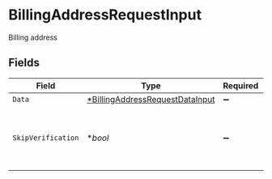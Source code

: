 # BillingAddressRequestInput

Billing address


## Fields

| Field                                                                                    | Type                                                                                     | Required                                                                                 | Description                                                                              |
| ---------------------------------------------------------------------------------------- | ---------------------------------------------------------------------------------------- | ---------------------------------------------------------------------------------------- | ---------------------------------------------------------------------------------------- |
| `Data`                                                                                   | [*BillingAddressRequestDataInput](../../models/shared/billingaddressrequestdatainput.md) | :heavy_minus_sign:                                                                       | N/A                                                                                      |
| `SkipVerification`                                                                       | **bool*                                                                                  | :heavy_minus_sign:                                                                       | When set to true, the address will be saved without verification                         |
